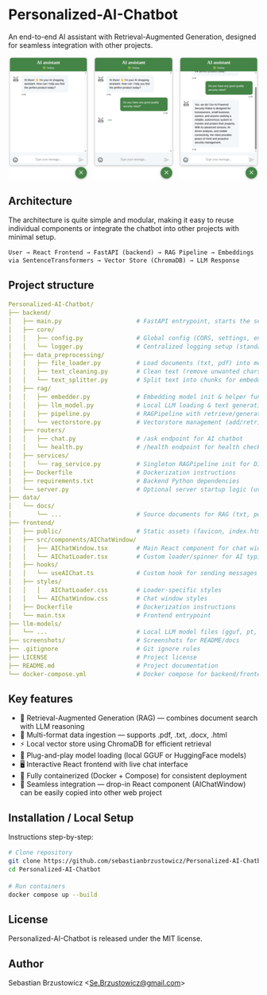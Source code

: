 # Personalized-AI-Chatbot
An end-to-end AI assistant with Retrieval-Augmented Generation, designed for seamless integration with other projects.

<p style="display: flex; justify-content: space-between;">
  <img src="screenshots/chatbot_1.png" style="width: 32%;" />
  <img src="screenshots/chatbot_2.png" style="width: 32%;" />
  <img src="screenshots/chatbot_3.png" style="width: 32%;" />
</p>

## Architecture
The architecture is quite simple and modular, making it easy to reuse individual components 
or integrate the chatbot into other projects with minimal setup.
```
User → React Frontend → FastAPI (backend) → RAG Pipeline → Embeddings via SentenceTransformers → Vector Store (ChromaDB) → LLM Response
```

## Project structure
``` yaml
Personalized-AI-Chatbot/
├── backend/
│   ├── main.py                     # FastAPI entrypoint, starts the server
│   ├── core/
│   │   ├── config.py               # Global config (CORS, settings, env vars)
│   │   └── logger.py               # Centralized logging setup (standard/logger)
│   ├── data_preprocessing/
│   │   ├── file_loader.py          # Load documents (txt, pdf) into memory
│   │   ├── text_cleaning.py        # Clean text (remove unwanted chars, normalize)
│   │   └── text_splitter.py        # Split text into chunks for embeddings
│   ├── rag/
│   │   ├── embedder.py             # Embedding model init & helper functions
│   │   ├── llm_model.py            # Local LLM loading & text generation
│   │   ├── pipeline.py             # RAGPipeline with retrieve/generate/answer
│   │   └── vectorstore.py          # Vectorstore management (add/retrieve embeddings)
│   ├── routers/
│   │   ├── chat.py                 # /ask endpoint for AI chatbot
│   │   └── health.py               # /health endpoint for health checks
│   ├── services/
│   │   └── rag_service.py          # Singleton RAGPipeline init for DI
│   ├── Dockerfile                  # Dockerization instructions
│   ├── requirements.txt            # Backend Python dependencies
│   └── server.py                   # Optional server startup logic (uvicorn)
├── data/
│   └── docs/
│       └── ...                     # Source documents for RAG (txt, pdf, doc, html)
├── frontend/
│   ├── public/                     # Static assets (favicon, index.html)
│   ├── src/components/AIChatWindow/
│   │   ├── AIChatWindow.tsx        # Main React component for chat widget
│   │   └── AIChatLoader.tsx        # Custom loader/spinner for AI typing
│   ├── hooks/
│   │   └── useAIChat.ts            # Custom hook for sending messages to backend
│   ├── styles/
│   │   │   AIChatLoader.css        # Loader-specific styles
│   │   └── AIChatWindow.css        # Chat window styles
│   ├── Dockerfile                  # Dockerization instructions
│   └── main.tsx                    # Frontend entrypoint
├── llm-models/
│   └── ...                         # Local LLM model files (gguf, pt, bin)
├── screenshots/                    # Screenshots for README/docs
├── .gitignore                      # Git ignore rules
├── LICENSE                         # Project license
├── README.md                       # Project documentation
└── docker-compose.yml              # Docker compose for backend/frontend
```

## Key features
- 🧠 Retrieval-Augmented Generation (RAG) — combines document search with LLM reasoning
- 📄 Multi-format data ingestion — supports .pdf, .txt, .docx, .html
- ⚡ Local vector store using ChromaDB for efficient retrieval
- 🧩 Plug-and-play model loading (local GGUF or HuggingFace models)
- 🖥️ Interactive React frontend with live chat interface
- 🐳 Fully containerized (Docker + Compose) for consistent deployment
- 🔌 Seamless integration — drop-in React component (AIChatWindow) can be easily copied
into other web project

## Installation / Local Setup
Instructions step-by-step:
```bash
# Clone repository
git clone https://github.com/sebastianbrzustowicz/Personalized-AI-Chatbot.git
cd Personalized-AI-Chatbot

# Run containers
docker compose up --build
```

## License

Personalized-AI-Chatbot is released under the MIT license.

## Author

Sebastian Brzustowicz &lt;Se.Brzustowicz@gmail.com&gt;


